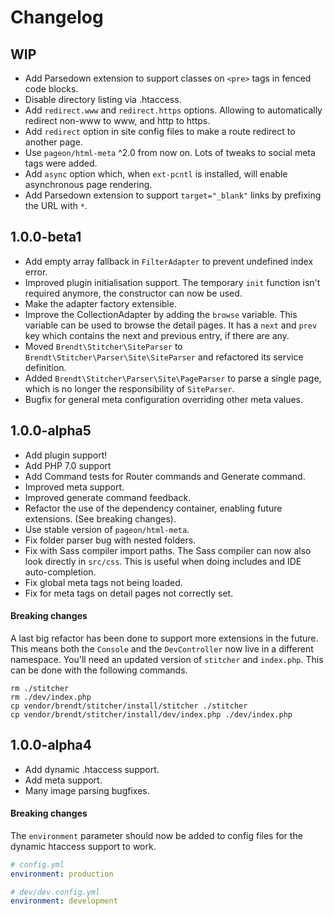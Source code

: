# Changelog

## WIP

- Add Parsedown extension to support classes on `<pre>` tags in fenced code blocks.
- Disable directory listing via .htaccess.
- Add `redirect.www` and `redirect.https` options. Allowing to automatically redirect non-www to www, and http to https.
- Add `redirect` option in site config files to make a route redirect to another page.
- Use `pageon/html-meta` ^2.0 from now on. Lots of tweaks to social meta tags were added.
- Add `async` option which, when `ext-pcntl` is installed, will enable asynchronous page rendering.
- Add Parsedown extension to support `target="_blank"` links by prefixing the URL with `*`.

## 1.0.0-beta1

- Add empty array fallback in `FilterAdapter` to prevent undefined index error.
- Improved plugin initialisation support. The temporary `init` function isn't required anymore, the constructor can now be used.
- Make the adapter factory extensible.
- Improve the CollectionAdapter by adding the `browse` variable. This variable can be used to browse the detail pages. 
 It has a `next` and `prev` key which contains the next and previous entry, if there are any.
- Moved `Brendt\Stitcher\SiteParser` to `Brendt\Stitcher\Parser\Site\SiteParser` and refactored its service definition.
- Added `Brendt\Stitcher\Parser\Site\PageParser` to parse a single page, which is no longer the responsibility of `SiteParser`.
- Bugfix for general meta configuration overriding other meta values.

## 1.0.0-alpha5 

- Add plugin support!
- Add PHP 7.0 support
- Add Command tests for Router commands and Generate command.
- Improved meta support.
- Improved generate command feedback.
- Refactor the use of the dependency container, enabling future extensions. (See breaking changes).
- Use stable version of `pageon/html-meta`.
- Fix folder parser bug with nested folders.
- Fix with Sass compiler import paths. The Sass compiler can now also look directly in `src/css`. 
  This is useful when doing includes and IDE auto-completion.
- Fix global meta tags not being loaded.
- Fix for meta tags on detail pages not correctly set.

#### Breaking changes

A last big refactor has been done to support more extensions in the future. This means both the `Console` and the `DevController`
 now live in a different namespace. You'll need an updated version of `stitcher` and `index.php`. This can be done with the 
 following commands.

```
rm ./stitcher
rm ./dev/index.php
cp vendor/brendt/stitcher/install/stitcher ./stitcher
cp vendor/brendt/stitcher/install/dev/index.php ./dev/index.php
```
 
## 1.0.0-alpha4

- Add dynamic .htaccess support.
- Add meta support.
- Many image parsing bugfixes.

#### Breaking changes

The `environment` parameter should now be added to config files for the dynamic htaccess support to work.

```yaml
# config.yml
environment: production

# dev/dev.config.yml
environment: development
```
